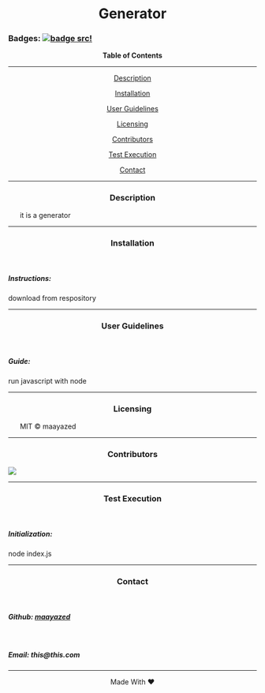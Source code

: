 <div align='center'>
<h1><strong>Generator</strong></h1>
</div>

### Badges: [![badge src!](https://img.shields.io/badge/license-MIT-blue)](https://opensource.org/licenses)


<div align='center'>
<strong>Table of Contents</strong>  
<hr>
    <p><a href='#desc'>Description</a></p>
    <p><a href='#install'>Installation</a></p>
    <p><a href='#user'>User Guidelines</a></p>
    <p><a href='#license'>Licensing</a></p>
    <p><a href='#contribute'>Contributors</a></p>
    <p><a href='#test'>Test Execution</a></p>
    <p><a href='#contact'>Contact</a></p>

<hr>
</div>

<div align='center'>
    <h3><a id='desc'>Description</a></h3>
</div>

<div>
&nbsp;&nbsp;&nbsp;&nbsp;&nbsp;&nbsp;it is a generator
</div>

<hr>

<div align='center'>
    <h3><a id='install'>Installation</a></h3>
</div>

<div>
&nbsp;&nbsp;&nbsp;&nbsp;&nbsp;&nbsp;<h5>Instructions: </h5>
download from respository
</div>

<hr>

<div align='center'>
    <h3><a id='user'>User Guidelines</a></h3>
</div>

<div>
&nbsp;&nbsp;&nbsp;&nbsp;&nbsp;&nbsp;<h5>Guide: </h5> 
run javascript with node
</div>

<hr>

<div align='center'>
    <h3><a id='license'>Licensing</a></h3>
</div>

<div>
&nbsp;&nbsp;&nbsp;&nbsp;&nbsp;&nbsp;MIT © maayazed
</div>

<hr>

<div align='center'>
    <h3><a id='contribute'>Contributors</a></h3>
</div>

<div>
    <a href='https://github.com/maayazed/'><img src='https://img.shields.io/badge/license-maayazed-blue'></a>
</div>
    
<hr>

<div align='center'>
    <h3><a id='test'>Test Execution</a></h3>
</div>

<div>
&nbsp;&nbsp;&nbsp;&nbsp;&nbsp;&nbsp;<h5> Initialization: </h5>
node index.js
</div>

<hr>

<div align='center'>
    <h3><a id='contact'>Contact</a></h3>
</div>

<div>
&nbsp;&nbsp;&nbsp;&nbsp;&nbsp;&nbsp;<h5>Github: <a href='https://github.com/maayazed/'>maayazed</a></h5>
&nbsp;&nbsp;&nbsp;&nbsp;&nbsp;&nbsp;<h5>Email: this@this.com</h5>
</div>

<hr>

<div align="center">Made With ❤️</div>
